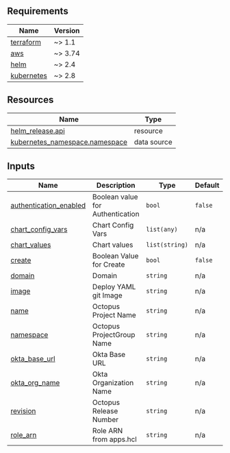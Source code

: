 <!-- markdownlint-disable MD033 MD013 MD041 -->
<!-- BEGINNING OF PRE-COMMIT-TERRAFORM DOCS HOOK -->
## Requirements

| Name | Version |
|------|---------|
| <a name="requirement_terraform"></a> [terraform](#requirement\_terraform) | ~> 1.1 |
| <a name="requirement_aws"></a> [aws](#requirement\_aws) | ~> 3.74 |
| <a name="requirement_helm"></a> [helm](#requirement\_helm) | ~> 2.4 |
| <a name="requirement_kubernetes"></a> [kubernetes](#requirement\_kubernetes) | ~> 2.8 |

## Resources

| Name | Type |
|------|------|
| [helm_release.api](https://registry.terraform.io/providers/hashicorp/helm/latest/docs/resources/release) | resource |
| [kubernetes_namespace.namespace](https://registry.terraform.io/providers/hashicorp/kubernetes/latest/docs/data-sources/namespace) | data source |

## Inputs

| Name | Description | Type | Default | Required |
|------|-------------|------|---------|:--------:|
| <a name="input_authentication_enabled"></a> [authentication\_enabled](#input\_authentication\_enabled) | Boolean value for Authentication | `bool` | `false` | no |
| <a name="input_chart_config_vars"></a> [chart\_config\_vars](#input\_chart\_config\_vars) | Chart Config Vars | `list(any)` | n/a | yes |
| <a name="input_chart_values"></a> [chart\_values](#input\_chart\_values) | Chart values | `list(string)` | n/a | yes |
| <a name="input_create"></a> [create](#input\_create) | Boolean Value for Create | `bool` | `false` | no |
| <a name="input_domain"></a> [domain](#input\_domain) | Domain | `string` | n/a | yes |
| <a name="input_image"></a> [image](#input\_image) | Deploy YAML git Image | `string` | n/a | yes |
| <a name="input_name"></a> [name](#input\_name) | Octopus Project Name | `string` | n/a | yes |
| <a name="input_namespace"></a> [namespace](#input\_namespace) | Octopus ProjectGroup Name | `string` | n/a | yes |
| <a name="input_okta_base_url"></a> [okta\_base\_url](#input\_okta\_base\_url) | Okta Base URL | `string` | n/a | yes |
| <a name="input_okta_org_name"></a> [okta\_org\_name](#input\_okta\_org\_name) | Okta Organization Name | `string` | n/a | yes |
| <a name="input_revision"></a> [revision](#input\_revision) | Octopus Release Number | `string` | n/a | yes |
| <a name="input_role_arn"></a> [role\_arn](#input\_role\_arn) | Role ARN from apps.hcl | `string` | n/a | yes |
<!-- END OF PRE-COMMIT-TERRAFORM DOCS HOOK -->